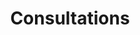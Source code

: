 ---
title: Consultations
longTitle: 'Consultations'
tags:
- gccommon
french:
- "[[Consultation]]"
---